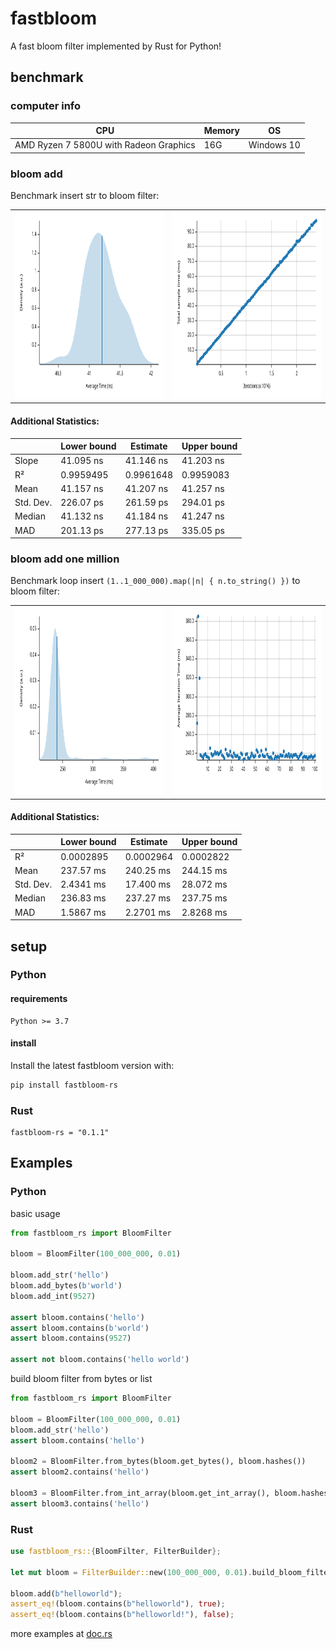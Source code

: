 # fastbloom

A fast bloom filter implemented by Rust for Python!

## benchmark

### computer info

| CPU                                    | Memory | OS         |
|----------------------------------------|--------|------------|
| AMD Ryzen 7 5800U with Radeon Graphics | 16G    | Windows 10 |

### bloom add

Benchmark insert str to bloom filter:
<div>
  <section class="plots">
    <table width="100%">
      <tbody>
        <tr>
          <td>
            <a href="./docs/img/bloom_add_test/pdf.svg">
              <img src="./docs/img/bloom_add_test/pdf_small.svg" alt="PDF of Slope" width="450" height="300" />
            </a>
          </td>
          <td>
            <a href="./docs/img/bloom_add_test/regression.svg">
              <img src="./docs/img/bloom_add_test/regression_small.svg" alt="Regression" width="450" height="300" />
            </a>
          </td>
        </tr>
      </tbody>
    </table>
  </section>
  <section class="stats">
    <div class="additional_stats">
      <h4>Additional Statistics:</h4>
      <table>
        <thead>
          <tr>
            <th></th>
            <th title="0.95 confidence level" class="ci-bound">Lower bound</th>
            <th>Estimate</th>
            <th title="0.95 confidence level" class="ci-bound">Upper bound</th>
          </tr>
        </thead>
        <tbody>
          <tr>
            <td>Slope</td>
            <td class="ci-bound">41.095 ns</td>
            <td>41.146 ns</td>
            <td class="ci-bound">41.203 ns</td>
          </tr>
          <tr>
            <td>R&#xb2;</td>
            <td class="ci-bound">0.9959495</td>
            <td>0.9961648</td>
            <td class="ci-bound">0.9959083</td>
          </tr>
          <tr>
            <td>Mean</td>
            <td class="ci-bound">41.157 ns</td>
            <td>41.207 ns</td>
            <td class="ci-bound">41.257 ns</td>
          </tr>
          <tr>
            <td title="Standard Deviation">Std. Dev.</td>
            <td class="ci-bound">226.07 ps</td>
            <td>261.59 ps</td>
            <td class="ci-bound">294.01 ps</td>
          </tr>
          <tr>
            <td>Median</td>
            <td class="ci-bound">41.132 ns</td>
            <td>41.184 ns</td>
            <td class="ci-bound">41.247 ns</td>
          </tr>
          <tr>
            <td title="Median Absolute Deviation">MAD</td>
            <td class="ci-bound">201.13 ps</td>
            <td>277.13 ps</td>
            <td class="ci-bound">335.05 ps</td>
          </tr>
        </tbody>
      </table>
    </div>
  </section>
</div>

### bloom add one million

Benchmark loop insert `(1..1_000_000).map(|n| { n.to_string() })` to bloom filter:
<div>
  <section class="plots">
    <table width="100%">
      <tbody>
        <tr>
          <td>
            <a href="./docs/img/bloom_add_all_test/pdf.svg">
              <img src="./docs/img/bloom_add_all_test/pdf_small.svg" alt="PDF of Slope" width="450" height="300" />
            </a>
          </td>
          <td>
            <a href="./docs/img/bloom_add_all_test/iteration_times.svg">
              <img src="./docs/img/bloom_add_all_test/iteration_times_small.svg" alt="Regression" width="450" height="300" />
            </a>
          </td>
        </tr>
      </tbody>
    </table>
  </section>
  <section class="stats">
    <div class="additional_stats">
      <h4>Additional Statistics:</h4>
      <table>
        <thead>
          <tr>
            <th></th>
            <th title="0.95 confidence level" class="ci-bound">Lower bound</th>
            <th>Estimate</th>
            <th title="0.95 confidence level" class="ci-bound">Upper bound</th>
          </tr>
        </thead>
        <tbody>
          <tr>
            <td>R&#xb2;</td>
            <td class="ci-bound">0.0002895</td>
            <td>0.0002964</td>
            <td class="ci-bound">0.0002822</td>
          </tr>
          <tr>
            <td>Mean</td>
            <td class="ci-bound">237.57 ms</td>
            <td>240.25 ms</td>
            <td class="ci-bound">244.15 ms</td>
          </tr>
          <tr>
            <td title="Standard Deviation">Std. Dev.</td>
            <td class="ci-bound">2.4341 ms</td>
            <td>17.400 ms</td>
            <td class="ci-bound">28.072 ms</td>
          </tr>
          <tr>
            <td>Median</td>
            <td class="ci-bound">236.83 ms</td>
            <td>237.27 ms</td>
            <td class="ci-bound">237.75 ms</td>
          </tr>
          <tr>
            <td title="Median Absolute Deviation">MAD</td>
            <td class="ci-bound">1.5867 ms</td>
            <td>2.2701 ms</td>
            <td class="ci-bound">2.8268 ms</td>
          </tr>
        </tbody>
      </table>
    </div>
  </section>
</div>

## setup

### Python

#### requirements

```
Python >= 3.7
```

#### install

Install the latest fastbloom version with:

```bash
pip install fastbloom-rs
```

### Rust

```
fastbloom-rs = "0.1.1"
```

## Examples

### Python

basic usage

```python
from fastbloom_rs import BloomFilter

bloom = BloomFilter(100_000_000, 0.01)

bloom.add_str('hello')
bloom.add_bytes(b'world')
bloom.add_int(9527)

assert bloom.contains('hello')
assert bloom.contains(b'world')
assert bloom.contains(9527)

assert not bloom.contains('hello world')
```

build bloom filter from bytes or list

```python
from fastbloom_rs import BloomFilter

bloom = BloomFilter(100_000_000, 0.01)
bloom.add_str('hello')
assert bloom.contains('hello')

bloom2 = BloomFilter.from_bytes(bloom.get_bytes(), bloom.hashes())
assert bloom2.contains('hello')

bloom3 = BloomFilter.from_int_array(bloom.get_int_array(), bloom.hashes())
assert bloom3.contains('hello')

```

### Rust

```rust
use fastbloom_rs::{BloomFilter, FilterBuilder};

let mut bloom = FilterBuilder::new(100_000_000, 0.01).build_bloom_filter();

bloom.add(b"helloworld");
assert_eq!(bloom.contains(b"helloworld"), true);
assert_eq!(bloom.contains(b"helloworld!"), false);
```

more examples at [doc.rs](https://docs.rs/fastbloom-rs/0.1.1)
